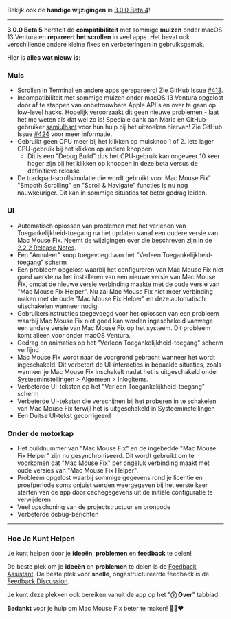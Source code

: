 Bekijk ook de **handige wijzigingen** in [3.0.0 Beta 4](https://github.com/noah-nuebling/mac-mouse-fix/releases/tag/3.0.0-Beta-4)!

---

**3.0.0 Beta 5** herstelt de **compatibiliteit** met sommige **muizen** onder macOS 13 Ventura en **repareert het scrollen** in veel apps.
Het bevat ook verschillende andere kleine fixes en verbeteringen in gebruiksgemak.

Hier is **alles wat nieuw is**:

### Muis

- Scrollen in Terminal en andere apps gerepareerd! Zie GitHub Issue [#413](https://github.com/noah-nuebling/mac-mouse-fix/issues/413).
- Incompatibiliteit met sommige muizen onder macOS 13 Ventura opgelost door af te stappen van onbetrouwbare Apple API's en over te gaan op low-level hacks. Hopelijk veroorzaakt dit geen nieuwe problemen - laat het me weten als dat wel zo is! Speciale dank aan Maria en GitHub-gebruiker [samiulhsnt](https://github.com/samiulhsnt) voor hun hulp bij het uitzoeken hiervan! Zie GitHub Issue [#424](https://github.com/noah-nuebling/mac-mouse-fix/issues/424) voor meer informatie.
- Gebruikt geen CPU meer bij het klikken op muisknop 1 of 2. Iets lager CPU-gebruik bij het klikken op andere knoppen.
    - Dit is een "Debug Build" dus het CPU-gebruik kan ongeveer 10 keer hoger zijn bij het klikken op knoppen in deze beta versus de definitieve release
- De trackpad-scrollsimulatie die wordt gebruikt voor Mac Mouse Fix' "Smooth Scrolling" en "Scroll & Navigate" functies is nu nog nauwkeuriger. Dit kan in sommige situaties tot beter gedrag leiden.

### UI

- Automatisch oplossen van problemen met het verlenen van Toegankelijkheid-toegang na het updaten vanaf een oudere versie van Mac Mouse Fix. Neemt de wijzigingen over die beschreven zijn in de [2.2.2 Release Notes](https://github.com/noah-nuebling/mac-mouse-fix/releases/tag/2.2.2).
- Een "Annuleer" knop toegevoegd aan het "Verleen Toegankelijkheid-toegang" scherm
- Een probleem opgelost waarbij het configureren van Mac Mouse Fix niet goed werkte na het installeren van een nieuwe versie van Mac Mouse Fix, omdat de nieuwe versie verbinding maakte met de oude versie van "Mac Mouse Fix Helper". Nu zal Mac Mouse Fix niet meer verbinding maken met de oude "Mac Mouse Fix Helper" en deze automatisch uitschakelen wanneer nodig.
- Gebruikersinstructies toegevoegd voor het oplossen van een probleem waarbij Mac Mouse Fix niet goed kan worden ingeschakeld vanwege een andere versie van Mac Mouse Fix op het systeem. Dit probleem komt alleen voor onder macOS Ventura.
- Gedrag en animaties op het "Verleen Toegankelijkheid-toegang" scherm verfijnd
- Mac Mouse Fix wordt naar de voorgrond gebracht wanneer het wordt ingeschakeld. Dit verbetert de UI-interacties in bepaalde situaties, zoals wanneer je Mac Mouse Fix inschakelt nadat het is uitgeschakeld onder Systeeminstellingen > Algemeen > Inlogitems.
- Verbeterde UI-teksten op het "Verleen Toegankelijkheid-toegang" scherm
- Verbeterde UI-teksten die verschijnen bij het proberen in te schakelen van Mac Mouse Fix terwijl het is uitgeschakeld in Systeeminstellingen
- Een Duitse UI-tekst gecorrigeerd

### Onder de motorkap

- Het buildnummer van "Mac Mouse Fix" en de ingebedde "Mac Mouse Fix Helper" zijn nu gesynchroniseerd. Dit wordt gebruikt om te voorkomen dat "Mac Mouse Fix" per ongeluk verbinding maakt met oude versies van "Mac Mouse Fix Helper".
- Probleem opgelost waarbij sommige gegevens rond je licentie en proefperiode soms onjuist werden weergegeven bij het eerste keer starten van de app door cachegegevens uit de initiële configuratie te verwijderen
- Veel opschoning van de projectstructuur en broncode
- Verbeterde debug-berichten

---

### Hoe Je Kunt Helpen

Je kunt helpen door je **ideeën**, **problemen** en **feedback** te delen!

De beste plek om je **ideeën** en **problemen** te delen is de [Feedback Assistant](https://noah-nuebling.github.io/mac-mouse-fix-feedback-assistant/?type=bug-report).
De beste plek voor **snelle**, ongestructureerde feedback is de [Feedback Discussion](https://github.com/noah-nuebling/mac-mouse-fix/discussions/366).

Je kunt deze plekken ook bereiken vanuit de app op het "**ⓘ Over**" tabblad.

**Bedankt** voor je hulp om Mac Mouse Fix beter te maken! 💙💛❤️